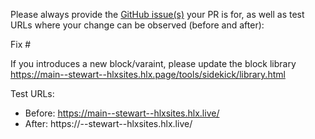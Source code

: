 Please always provide the [GitHub issue(s)](../issues) your PR is for, as well as test URLs where your change can be observed (before and after):

Fix #<gh-issue-id>

If you introduces a new block/varaint, please update the block library https://main--stewart--hlxsites.hlx.page/tools/sidekick/library.html

Test URLs:
- Before: https://main--stewart--hlxsites.hlx.live/
- After: https://<branch>--stewart--hlxsites.hlx.live/
